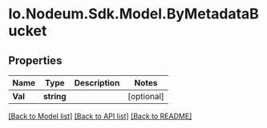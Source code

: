 # Io.Nodeum.Sdk.Model.ByMetadataBucket
## Properties

Name | Type | Description | Notes
------------ | ------------- | ------------- | -------------
**Val** | **string** |  | [optional] 

[[Back to Model list]](../README.md#documentation-for-models) [[Back to API list]](../README.md#documentation-for-api-endpoints) [[Back to README]](../README.md)

